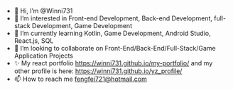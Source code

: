 - 👋 Hi, I’m @Winni731
- 👀 I’m interested in Front-end Development, Back-end Development, full-stack Development, Game Development 
- 🌱 I’m currently learning Kotlin, Game Development, Android Studio, React.js, SQL
- 💞️ I’m looking to collaborate on Front-End/Back-End/Full-Stack/Game Application Projects
- ✨ My react portfolio https://winni731.github.io/my-portfolio/ and my other profile is here: https://winni731.github.io/yz_profile/
- 📫 How to reach me fengfei721@hotmail.com

<!---
Winni731/Winni731 is a ✨ special ✨ repository because its `README.md` (this file) appears on your GitHub profile.
You can click the Preview link to take a look at your changes.
--->
